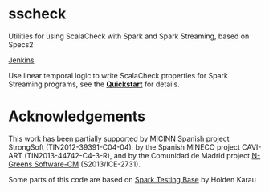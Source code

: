 # sscheck
Utilities for using ScalaCheck with Spark and Spark Streaming, based on Specs2

[Jenkins](http://juanrhcubox.duckdns.org:8080/)

Use linear temporal logic to write ScalaCheck properties for Spark Streaming programs, see the [**Quickstart**](https://github.com/juanrh/sscheck/wiki/Quickstart) for details. 

# Acknowledgements
This work has been partially supported by MICINN Spanish project StrongSoft (TIN2012-39391-C04-04), by the
Spanish MINECO project CAVI-ART (TIN2013-44742-C4-3-R), and by the Comunidad de Madrid project [N-Greens Software-CM](http://n-greens-cm.org/) (S2013/ICE-2731).

Some parts of this code are based on [Spark Testing Base](https://github.com/holdenk/spark-testing-base) by Holden Karau
